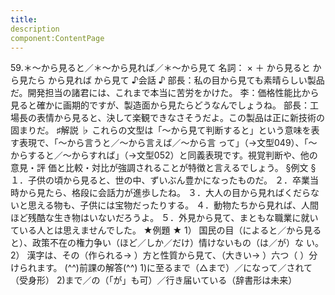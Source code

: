 ```yaml
---
title:
description
component:ContentPage
---
```



59.＊～から見ると／＊～から見れば／＊～から見て
名詞： × ＋ から見ると から見たら から見れば から見て
♪会話 ♪
部長：私の目から見ても素晴らしい製品だ。開発担当の諸君には、これまで本当に苦労をかけた。
李：価格性能比から見ると確かに画期的ですが、製造面から見たらどうなんでしょうね。
部長：工場長の表情から見ると、決して楽観できなさそうだよ。この製品は正に新技術の固まりだ。
♯解説 ♭
これらの文型は「～から見て判断すると」という意味を表す表現で、「～から言うと／～から言えば／～から言 って」（→文型049）、「～からすると／～からすれば」（→文型052）と同義表現です。視覚判断や、他の意見・評 価と比較・対比が強調されることが特徴と言えるでしょう。
§例文 §
１．子供の頃から見ると、世の中、ずいぶん豊かになったものだ。
２．卒業当時から見たら、格段に会話力が進歩したね。
３．大人の目から見ればくだらないと思える物も、子供には宝物だったりする。
４．動物たちから見れば、人間ほど残酷な生き物はいないだろうよ。
５．外見から見て、まともな職業に就いている人とは思えませんでした。
★例題 ★
1） 国民の目（によると／から見ると）、政策不在の権力争い（ほど／しか／だけ）情けないもの（は／が）な
い。
2） 漢字は、その（作られる→ ）方と性質から見て、（大きい→ ）六つ（ ）分けられます。
(^^)前課の解答(^^)
1)に至るまで（△まで）／になって／されて（受身形）
2)まで／の（「が」も可）／行き届いている（辞書形は未来）
